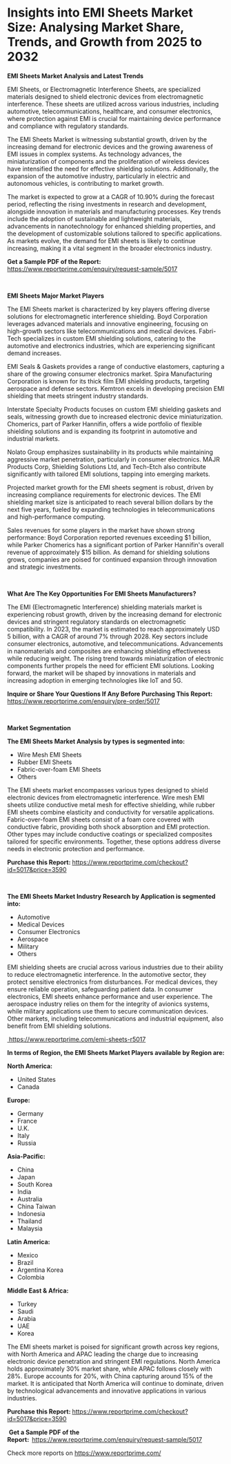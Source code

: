 <p><h1>Insights into EMI Sheets Market Size: Analysing Market Share, Trends, and Growth from 2025 to 2032</h1></p><p><strong>EMI Sheets Market Analysis and Latest Trends</strong></p>
<p><p>EMI Sheets, or Electromagnetic Interference Sheets, are specialized materials designed to shield electronic devices from electromagnetic interference. These sheets are utilized across various industries, including automotive, telecommunications, healthcare, and consumer electronics, where protection against EMI is crucial for maintaining device performance and compliance with regulatory standards. </p><p>The EMI Sheets Market is witnessing substantial growth, driven by the increasing demand for electronic devices and the growing awareness of EMI issues in complex systems. As technology advances, the miniaturization of components and the proliferation of wireless devices have intensified the need for effective shielding solutions. Additionally, the expansion of the automotive industry, particularly in electric and autonomous vehicles, is contributing to market growth.</p><p>The market is expected to grow at a CAGR of 10.90% during the forecast period, reflecting the rising investments in research and development, alongside innovation in materials and manufacturing processes. Key trends include the adoption of sustainable and lightweight materials, advancements in nanotechnology for enhanced shielding properties, and the development of customizable solutions tailored to specific applications. As markets evolve, the demand for EMI sheets is likely to continue increasing, making it a vital segment in the broader electronics industry.</p></p>
<p><strong>Get a Sample PDF of the Report:&nbsp;</strong> <a href="https://www.reportprime.com/enquiry/request-sample/5017?utm_campaign=2324&utm_medium=2&utm_source=Github&utm_content=ia&utm_term=19032025&utm_id=emi-sheets">https://www.reportprime.com/enquiry/request-sample/5017</a></p>
<p>&nbsp;</p>
<p><strong>EMI Sheets Major Market Players</strong></p>
<p><p>The EMI Sheets market is characterized by key players offering diverse solutions for electromagnetic interference shielding. Boyd Corporation leverages advanced materials and innovative engineering, focusing on high-growth sectors like telecommunications and medical devices. Fabri-Tech specializes in custom EMI shielding solutions, catering to the automotive and electronics industries, which are experiencing significant demand increases.</p><p>EMI Seals & Gaskets provides a range of conductive elastomers, capturing a share of the growing consumer electronics market. Spira Manufacturing Corporation is known for its thick film EMI shielding products, targeting aerospace and defense sectors. Kemtron excels in developing precision EMI shielding that meets stringent industry standards.</p><p>Interstate Specialty Products focuses on custom EMI shielding gaskets and seals, witnessing growth due to increased electronic device miniaturization. Chomerics, part of Parker Hannifin, offers a wide portfolio of flexible shielding solutions and is expanding its footprint in automotive and industrial markets.</p><p>Nolato Group emphasizes sustainability in its products while maintaining aggressive market penetration, particularly in consumer electronics. MAJR Products Corp, Shielding Solutions Ltd, and Tech-Etch also contribute significantly with tailored EMI solutions, tapping into emerging markets.</p><p>Projected market growth for the EMI sheets segment is robust, driven by increasing compliance requirements for electronic devices. The EMI shielding market size is anticipated to reach several billion dollars by the next five years, fueled by expanding technologies in telecommunications and high-performance computing.</p><p>Sales revenues for some players in the market have shown strong performance: Boyd Corporation reported revenues exceeding $1 billion, while Parker Chomerics has a significant portion of Parker Hannifin's overall revenue of approximately $15 billion. As demand for shielding solutions grows, companies are poised for continued expansion through innovation and strategic investments.</p></p>
<p>&nbsp;</p>
<p><strong>What Are The Key Opportunities For EMI Sheets Manufacturers?</strong></p>
<p><p>The EMI (Electromagnetic Interference) shielding materials market is experiencing robust growth, driven by the increasing demand for electronic devices and stringent regulatory standards on electromagnetic compatibility. In 2023, the market is estimated to reach approximately USD 5 billion, with a CAGR of around 7% through 2028. Key sectors include consumer electronics, automotive, and telecommunications. Advancements in nanomaterials and composites are enhancing shielding effectiveness while reducing weight. The rising trend towards miniaturization of electronic components further propels the need for efficient EMI solutions. Looking forward, the market will be shaped by innovations in materials and increasing adoption in emerging technologies like IoT and 5G.</p></p>
<p><strong>Inquire or Share Your Questions If Any Before Purchasing This Report:</strong> <a href="https://www.reportprime.com/enquiry/pre-order/5017?utm_campaign=2324&utm_medium=2&utm_source=Github&utm_content=ia&utm_term=19032025&utm_id=emi-sheets">https://www.reportprime.com/enquiry/pre-order/5017</a></p>
<p>&nbsp;</p>
<p><strong>Market Segmentation</strong></p>
<p><strong>The EMI Sheets Market Analysis by types is segmented into:</strong></p>
<p><ul><li>Wire Mesh EMI Sheets</li><li>Rubber EMI Sheets</li><li>Fabric-over-foam EMI Sheets</li><li>Others</li></ul></p>
<p><p>The EMI sheets market encompasses various types designed to shield electronic devices from electromagnetic interference. Wire mesh EMI sheets utilize conductive metal mesh for effective shielding, while rubber EMI sheets combine elasticity and conductivity for versatile applications. Fabric-over-foam EMI sheets consist of a foam core covered with conductive fabric, providing both shock absorption and EMI protection. Other types may include conductive coatings or specialized composites tailored for specific environments. Together, these options address diverse needs in electronic protection and performance.</p></p>
<p><strong>Purchase this Report:&nbsp;</strong><a href="https://www.reportprime.com/checkout?id=5017&price=3590&utm_campaign=2324&utm_medium=2&utm_source=Github&utm_content=ia&utm_term=19032025&utm_id=emi-sheets">https://www.reportprime.com/checkout?id=5017&price=3590</a></p>
<p>&nbsp;</p>
<p><strong>The EMI Sheets Market Industry Research by Application is segmented into:</strong></p>
<p><ul><li>Automotive</li><li>Medical Devices</li><li>Consumer Electronics</li><li>Aerospace</li><li>Military</li><li>Others</li></ul></p>
<p><p>EMI shielding sheets are crucial across various industries due to their ability to reduce electromagnetic interference. In the automotive sector, they protect sensitive electronics from disturbances. For medical devices, they ensure reliable operation, safeguarding patient data. In consumer electronics, EMI sheets enhance performance and user experience. The aerospace industry relies on them for the integrity of avionics systems, while military applications use them to secure communication devices. Other markets, including telecommunications and industrial equipment, also benefit from EMI shielding solutions.</p></p>
<p><a href="https://www.reportprime.com/emi-sheets-r5017?utm_campaign=2324&utm_medium=2&utm_source=Github&utm_content=ia&utm_term=19032025&utm_id=emi-sheets">&nbsp;https://www.reportprime.com/emi-sheets-r5017</a></p>
<p><strong>In terms of Region, the EMI Sheets Market Players available by Region are:</strong></p>
<p>
    <p> <strong> North America: </strong>
        <ul>
            <li>United States</li>
            <li>Canada</li>
        </ul>
        </p> 
    <p> <strong> Europe: </strong>
        <ul>
            <li>Germany</li>
            <li>France</li>
            <li>U.K.</li>
            <li>Italy</li>
            <li>Russia</li>
        </ul>
        </p> 
    <p> <strong> Asia-Pacific: </strong>
        <ul>
            <li>China</li>
            <li>Japan</li>
            <li>South Korea</li>
            <li>India</li>
            <li>Australia</li>
            <li>China Taiwan</li>
            <li>Indonesia</li>
            <li>Thailand</li>
            <li>Malaysia</li>
        </ul>
        </p> 
    <p> <strong> Latin America: </strong>
        <ul>
            <li>Mexico</li>
            <li>Brazil</li>
            <li>Argentina Korea</li>
            <li>Colombia</li>
        </ul>
        </p> 
    <p> <strong> Middle East & Africa: </strong>
        <ul>
            <li>Turkey</li>
            <li>Saudi</li>
            <li>Arabia</li>
            <li>UAE</li>
            <li>Korea</li>
        </ul>
    </p>
    </p>
<p><p>The EMI sheets market is poised for significant growth across key regions, with North America and APAC leading the charge due to increasing electronic device penetration and stringent EMI regulations. North America holds approximately 30% market share, while APAC follows closely with 28%. Europe accounts for 20%, with China capturing around 15% of the market. It is anticipated that North America will continue to dominate, driven by technological advancements and innovative applications in various industries.</p></p>
<p><strong>Purchase this Report: </strong><a href="https://www.reportprime.com/checkout?id=5017&price=3590&utm_campaign=2324&utm_medium=2&utm_source=Github&utm_content=ia&utm_term=19032025&utm_id=emi-sheets">https://www.reportprime.com/checkout?id=5017&price=3590</a></p>
<p>&nbsp;<strong>Get a Sample PDF of the Report:&nbsp;&nbsp;</strong><a href="https://www.reportprime.com/enquiry/request-sample/5017?utm_campaign=2324&utm_medium=2&utm_source=Github&utm_content=ia&utm_term=19032025&utm_id=emi-sheets">https://www.reportprime.com/enquiry/request-sample/5017</a></p>
<p><strong></strong></p>
<p>Check more reports on <a href="https://www.reportprime.com/?utm_campaign=2324&utm_medium=2&utm_source=Github&utm_content=ia&utm_term=19032025&utm_id=emi-sheets">https://www.reportprime.com/</a></p>